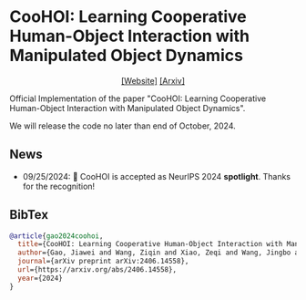 # CooHOI: Learning Cooperative Human-Object Interaction with Manipulated Object Dynamics

<div align="center">

[[Website]](https://gao-jiawei.com/Research/CooHOI/)
[[Arxiv]](https://arxiv.org/abs/2406.14558)

</div>

Official Implementation of the paper "CooHOI: Learning Cooperative Human-Object Interaction with Manipulated Object Dynamics".

We will release the code no later than end of October, 2024.

## News

- 09/25/2024: :tada: CooHOI is accepted as NeurIPS 2024 **spotlight**. Thanks for the recognition!

## BibTex

```bibtex
@article{gao2024coohoi,
  title={CooHOI: Learning Cooperative Human-Object Interaction with Manipulated Object Dynamics},
  author={Gao, Jiawei and Wang, Ziqin and Xiao, Zeqi and Wang, Jingbo and Wang, Tai and Cao, Jinkun and Hu, Xiaolin and Liu, Si and Dai, Jifeng and Pang, Jiangmiao},
  journal={arXiv preprint arXiv:2406.14558},
  url={https://arxiv.org/abs/2406.14558},
  year={2024}
}
```
